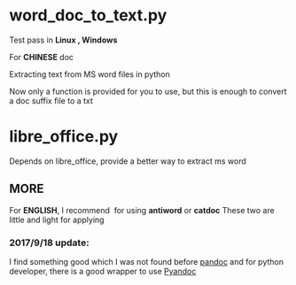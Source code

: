 # word_doc_to_text.py

Test pass in **Linux , Windows**

For **CHINESE** doc

Extracting text from MS word files in python

Now only a function is provided for you to use, but this is enough to convert a doc suffix file to a txt

# libre_office.py

Depends on libre_office, provide a better way to extract ms word

## MORE

For **ENGLISH**, I recommend  for using **antiword** or **catdoc**
These two are little and light for applying


### 2017/9/18 update:
I find something good which I was not found before
[pandoc](http://pandoc.org/installing.html)
and for python developer, there is a good wrapper to use [Pyandoc](https://github.com/kennethreitz/pyandoc)
